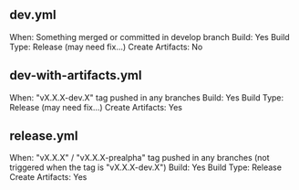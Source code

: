 ## dev.yml

When: Something merged or committed in develop branch
Build: Yes
Build Type: Release (may need fix...)
Create Artifacts: No

## dev-with-artifacts.yml

When: "vX.X.X-dev.X" tag pushed in any branches
Build: Yes
Build Type: Release (may need fix...)
Create Artifacts: Yes

## release.yml

When: "vX.X.X" / "vX.X.X-prealpha" tag pushed in any branches (not triggered when the tag is "vX.X.X-dev.X")
Build: Yes
Build Type: Release
Create Artifacts: Yes